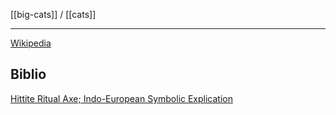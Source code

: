 [[big-cats]] / [[cats]]
***
[Wikipedia](https://en.wikipedia.org/wiki/Panther#Large_cats)
## Biblio
[Hittite Ritual Axe; Indo-European Symbolic Explication](https://aryaakasha.com/2019/07/19/hittite-ritual-axe-indo-european-symbolic-explication/)